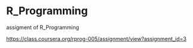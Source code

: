 R_Programming
=============

assigment of R_Programming

https://class.coursera.org/rprog-005/assignment/view?assignment_id=3
